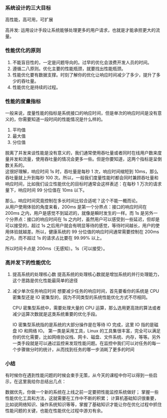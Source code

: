### 系统设计的三大目标
高性能，高可用，可扩展  

高并发: 运用设计手段让系统能够处理更多的用户请求，也就是才能承担更大的流量。

### 性能优化的原则
1. 不能盲目性的，一定是问题导向的。过早的优化会浪费开发人员的时间。
2. 遵循二八原则。优化主要的性能瓶颈，就要找出性能瓶颈。
3. 性能优化要有数据支撑。时刻了解你的优化让响应时间减少了多少，提升了多少的吞吐量。
4. 性能优化是持续的过程。

### 性能的度量指标
一般来说，度量性能的指标是系统接口的响应时间，但是单次的响应时间是没有意义的，你需要知道一段时间的性能情况是什么样的。

1. 平均值
2. 最大值
3. 分位值

脱离了并发来谈性能是没有意义的，我们通常使用吞吐量或者同时在线用户数来度量并发和流量，使用吞吐量的情况会更多一些。但是你要知道，这两个指标是呈倒数关系的。  
这很好理解，响应时间 1s 时，吞吐量是每秒 1 次，响应时间缩短到 10ms，那么吞吐量就上升到每秒 100 次。所以，一般我们度量性能时都会同时兼顾吞吐量和响应时间，比如我们设立性能优化的目标时通常会这样表述：在每秒 1 万次的请求量下，响应时间 99 分位值在 10ms 以下。  

那么，响应时间究竟控制在多长时间比较合适呢？这个不能一概而论。  
从用户使用体验的角度来看，200ms 是第一个分界点：接口的响应时间在 200ms 之内，用户是感觉不到延迟的，就像是瞬时发生的一样。而 1s 是另外一个分界点：接口的响应时间在 1s 之内时，虽然用户可以感受到一些延迟，但却是可以接受的，超过 1s 之后用户就会有明显等待的感觉，等待时间越长，用户的使用体验就越差。所以，健康系统的 99 分位值的响应时间通常需要控制在 200ms 之内，而不超过 1s 的请求占比要在 99.99% 以上。

所以时间卡点是 200ms（无感知）。1s（可以接受）。

### 高并发下的性能优化
1. 提高系统的处理核心数
    提高系统的处理核心数就是增加系统的并行处理能力，这个思路是优化性能最简单的途径
2. 减少单次任务响应时间
   想要减少任务的响应时间，首先要看你的系统是 CPU 密集型还是 IO 密集型的，因为不同类型的系统性能优化方式不尽相同。  

   CPU 密集型系统中，需要处理大量的 CPU 运算，那么选用更高效的算法或者减少运算次数就是这类系统重要的优化手段。

   IO 密集型系统指的是系统的大部分操作是在等待 IO 完成，这里 IO 指的是磁盘 IO 和网络 IO。 第一类是采用工具，Linux 的工具集很丰富，完全可以满足你的优化需要，比如网络协议栈、网卡、磁盘、文件系统、内存，等等。另外一类手段就是可以通过监控来发现性能问题。在监控中我们可以对任务的每一个步骤做分时的统计，从而找到任务的哪一步消耗了更多的时间



### 小结
有时候你在遇到性能问题的时候会束手无策，从今天的课程中你可以得到一些启示，在这里我给你总结出几点：

数据优先，你做一个新的系统在上线之前一定要把性能监控系统做好；
掌握一些性能优化工具和方法，这就需要在工作中不断的积累；
计算机基础知识很重要，比如说网络知识、操作系统知识等等，掌握了基础知识才能让你在优化过程中抓住性能问题的关键，也能在性能优化过程中游刃有余。  

